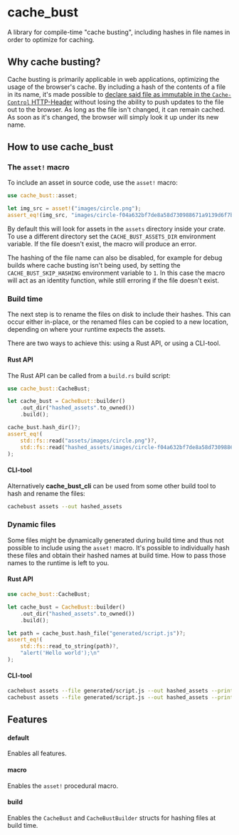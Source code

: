 # cache_bust

A library for compile-time "cache busting", including hashes in file names in order to optimize for caching.

## Why cache busting?

Cache busting is primarily applicable in web applications, optimizing the usage of the browser's cache.
By including a hash of the contents of a file in its name, it's made possible to [declare said file
as immutable in the `Cache-Control` HTTP-Header][`Cache-Control-immutable`] without losing the ability
to push updates to the file out to the browser. As long as the file isn't changed, it can remain cached.
As soon as it's changed, the browser will simply look it up under its new name.

## How to use cache_bust

### The `asset!` macro

To include an asset in source code, use the `asset!` macro:
```rs
use cache_bust::asset;

let img_src = asset!("images/circle.png");
assert_eq!(img_src, "images/circle-f04a632bf7de8a58d730988671a9139d6f7b3b197bbc78b6c74a4542eaa4878d.png");
```

By default this will look for assets in the `assets` directory inside your crate.
To use a different directory set the `CACHE_BUST_ASSETS_DIR` environment variable.
If the file doesn't exist, the macro will produce an error.

The hashing of the file name can also be disabled, for example for debug builds
where cache busting isn't being used, by setting the `CACHE_BUST_SKIP_HASHING`
environment variable to `1`. In this case the macro will act as an identity function,
while still erroring if the file doesn't exist.

### Build time

The next step is to rename the files on disk to include their hashes.
This can occur either in-place, or the renamed files can be copied to
a new location, depending on where your runtime expects the assets.

There are two ways to achieve this: using a Rust API, or using a CLI-tool.

#### Rust API

The Rust API can be called from a `build.rs` build script:
```rs
use cache_bust::CacheBust;

let cache_bust = CacheBust::builder()
	.out_dir("hashed_assets".to_owned())
	.build();

cache_bust.hash_dir()?;
assert_eq!(
	std::fs::read("assets/images/circle.png")?,
	std::fs::read("hashed_assets/images/circle-f04a632bf7de8a58d730988671a9139d6f7b3b197bbc78b6c74a4542eaa4878d.png")?
);
```

#### CLI-tool

Alternatively **cache_bust_cli** can be used from some other build tool
to hash and rename the files:
```sh
cachebust assets --out hashed_assets
```

### Dynamic files

Some files might be dynamically generated during build time and thus not
possible to include using the `asset!` macro. It's possible to
individually hash these files and obtain their hashed names at build time.
How to pass those names to the runtime is left to you.

#### Rust API

```rs
use cache_bust::CacheBust;

let cache_bust = CacheBust::builder()
	.out_dir("hashed_assets".to_owned())
	.build();

let path = cache_bust.hash_file("generated/script.js")?;
assert_eq!(
	std::fs::read_to_string(path)?,
	"alert('Hello world');\n"
);
```

#### CLI-tool

```sh
cachebust assets --file generated/script.js --out hashed_assets --print-file-name
cachebust assets --file generated/script.js --out hashed_assets --print-file-path
```

## Features

#### default

Enables all features.

#### macro

Enables the `asset!` procedural macro.

#### build

Enables the `CacheBust` and `CacheBustBuilder` structs for hashing files at build time.

[`Cache-Control-immutable`]: https://developer.mozilla.org/en-US/docs/Web/HTTP/Headers/Cache-Control##caching_static_assets_with_cache_busting

